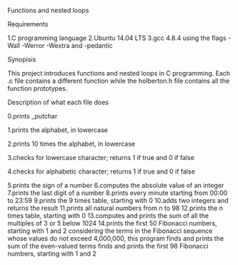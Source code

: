 Functions and nested loops

Requirements

1.C programming language
2.Ubuntu 14.04 LTS
3.gcc 4.8.4 using the flags -Wall -Werror -Wextra and -pedantic

Synopisis

This project introduces functions and nested loops in C programming. Each .c file contains a different function while the holberton.h file contains all the function prototypes.

Description of  what each file does

0.prints _putchar

1.prints the alphabet, in lowercase

2.prints 10 times the alphabet, in lowercase

3.checks for lowercase character; returns 1 if true and 0 if false

4.checks for alphabetic character; returns 1 if true and 0 if false

5.prints the sign of a number
6.computes the absolute value of an integer
7.prints the last digit of a number
8.prints every minute starting from 00:00 to 23:59
9.prints the 9 times table, starting with 0
10.adds two integers and returns the result
11.prints all natural numbers from n to 98
12.prints the n times table, starting with 0
13.computes and prints the sum of all the multiples of 3 or 5 below 1024
14.prints the first 50 Fibonacci numbers, starting with 1 and 2
considering the terms in the Fibonacci sequence whose values do not exceed 4,000,000, this program finds and prints the sum of the even-valued terms
finds and prints the first 98 Fibonacci numbers, starting with 1 and 2

